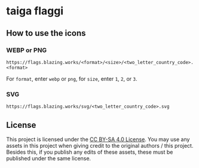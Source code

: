 # taiga flaggi

## How to use the icons

### WEBP or PNG

```
https://flags.blazing.works/<format>/<size>/<two_letter_country_code>.<format>
```

For `format`, enter `webp` or `png`, for `size`, enter `1`, `2`, or `3`.

### SVG

```
https://flags.blazing.works/svg/<two_letter_country_code>.svg
```

## License

This project is licensed under the [CC BY-SA 4.0 License](https://github.com/blazingworks/flags/blob/main/license.md). You may use any assets in this project when giving credit to the original authors / this project. Besides this, if you publish any edits of these assets, these must be published under the same license.
